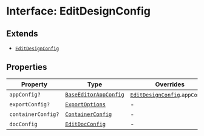 # Interface: EditDesignConfig

## Extends

- [`EditDesignConfig`](../../../../editor/DesignConfig.types/interfaces/edit-design-config.md)

## Properties

| Property | Type | Overrides | Inherited from |
| ------ | ------ | ------ | ------ |
| `appConfig?` | [`BaseEditorAppConfig`](../../../../editor/AppConfig.types/interfaces/base-editor-app-config.md) | [`EditDesignConfig`](../../../../editor/DesignConfig.types/interfaces/edit-design-config.md).`appConfig` | - |
| `exportConfig?` | [`ExportOptions`](../../../../ExportConfig.types/type-aliases/export-options.md) | - | [`EditDesignConfig`](../../../../editor/DesignConfig.types/interfaces/edit-design-config.md).`exportConfig` |
| `containerConfig?` | [`ContainerConfig`](../../../../ContainerConfig.types/type-aliases/container-config.md) | - | [`EditDesignConfig`](../../../../editor/DesignConfig.types/interfaces/edit-design-config.md).`containerConfig` |
| `docConfig` | [`EditDocConfig`](../../../../editor/DocConfig.types/interfaces/edit-doc-config.md) | - | [`EditDesignConfig`](../../../../editor/DesignConfig.types/interfaces/edit-design-config.md).`docConfig` |
